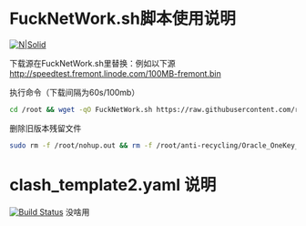 # FuckNetWork.sh脚本使用说明

[![N|Solid](https://cldup.com/dTxpPi9lDf.thumb.png)](https://nodesource.com/products/nsolid)

下载源在FuckNetWork.sh里替换：例如以下源
http://speedtest.fremont.linode.com/100MB-fremont.bin

执行命令（下载间隔为60s/100mb）

```sh
cd /root && wget -qO FuckNetWork.sh https://raw.githubusercontent.com/rio128128/Script-Shell/main/FuckNetWork.sh && chmod +x FuckNetWork.sh && nohup bash /root/FuckNetWork.sh > /dev/null 2>&1 &
```
删除旧版本残留文件
```sh
sudo rm -f /root/nohup.out && rm -f /root/anti-recycling/Oracle_OneKey_Active.log && rm -f /root/anti-recycling/vultr.com.1000MB.bin && rm -f /root/anti-recycling/vultr.com.1000MB.bin.1
```
# clash_template2.yaml 说明
[![Build Status](https://travis-ci.org/joemccann/dillinger.svg?branch=master)](https://travis-ci.org/joemccann/dillinger)
没啥用
